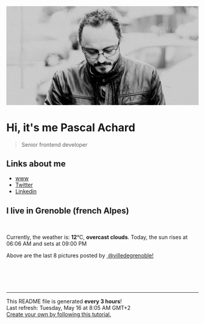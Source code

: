 ![Pascal Achard](./images/photo-pascal-achard.jpg)
# Hi, it's me Pascal Achard
> Senior frontend developer

## Links about me
- [www](https://www.pascal-achard.com)
- [Twitter](https://twitter.com/botmaster)
- [Linkedin](http://www.linkedin.com/in/pascal-achard)


## I live in Grenoble (french Alpes)
<img src="https://openweathermap.org/img/wn/04d@2x.png" alt="">

Currently, the weather is: **12**°C, **overcast clouds**.
Today, the sun rises at 06:06 AM and sets at 09:00 PM

Above are the last 8 pictures posted by <a href="https://www.instagram.com/villedegrenoble/" target="_blank"><img alt="" src="https://upload.wikimedia.org/wikipedia/commons/thumb/e/e7/Instagram_logo_2016.svg/1024px-Instagram_logo_2016.svg.png" width="20"/> @villedegrenoble!</a>

<p style="display: flex; flex-wrap: wrap; gap: 20px;">
        <img src="https://cdn1.picuki.com/hosted-by-instagram/q/0exhNuNYnjBGZDHIdN5WmL9I2OUuDQtRNecaS7j0nyZiNxIsbHWB58ltwdGn%7C%7CDh6Kwh9HS+Lfztn5IwsUVpRZFt9NUfdSrSMRTdd56ufXICr0z1i85Jklb8wKnUdY3Sq8sYsOzjYMTIfQeoEH%7C%7Cb2rvUT+vvwbTYNpi2TNLxCyQlWotfpUrJy9ZRzt52U1h+189JldAJZ+jtvdBFundPZlTIeAf3+Idp1orN2S%7C%7CkKmsgfvaK%7C%7C1SO2ECMseW16GX6Rv5+HoOAAuiDpYGhpqzPheKc4EEMWggiUuQUH6ostnqCdI6xVgahgm5bzCmMDUjFKiCU%7C%7Ck8SqtQLsSUHv3EBQnjeel%7C%7CW+eqN29qrRI9KEc+Lz+imQeoTHA4geW2wXCqT4ekmPCs%7C%7CjMMZhvYp7M%7C%7C8c9W2i2wiOc7%7C%7CFmhx0WWMe1WDfKMIoBcKTx5C3+3ON2juK8VU5.jpeg" alt="" width="200"/>
        <img src="https://cdn1.picuki.com/hosted-by-instagram/q/0exhNuNYnjBGZDHIdN5WmL9I2OUuDQtRNecaS7j0nyZiNxIsbHWB58ltwdev%7C%7CDlyKw1oASyLfztm4I4qVFlVZFV6O0TeSreOTTtV562RUYCl0zVi8J9hnLs3JX0eYXao%7C%7C8JDCnicKyVHDe0AUqilsOoU%7C%7CeXvbD4FuDKSPLQT9zJBpY6uSKVKz8J13bHR1Bv9vdBhGy5CoiVxfA8XrN7loi5XVfrjJs9zt6B6CLEchd1Tpr6gnSu5X2soeGpwWT6ars3+ke08hiL8KWRoqCeYSaoEIEQd3AKEkiFppo8qsL%7C%7C2FbUg6d0hnIuRSWIKAk1ElkVtwIOctgLsSSaq3EEPlC2GhLy5L652mbT2AeSIR%7C%7Cz4nRbtOrL7B5Eda1wKUsvEAHvjLfCiI8t8xrECC9tZg1G301TvRoGy0xYsUmEc22PeKMs2fPOe+7yt9iqIhDnf8gU=.jpeg" alt="" width="200"/>
        <img src="https://cdn1.picuki.com/hosted-by-instagram/q/0exhNuNYnjBGZDHIdN5WmL9I2OUuDQtRNecaS7j0nyZiNxIsbHWB58ltwdev%7C%7CDlyKw1oASyLfztl7YkjU1hYZFB9OUTeTbWISDZQ6qycUYCh1TFk9pdkkLY2KnQcZnOu9sokOzjYMTIfQeoEH%7C%7Cb2rvUW+%7C%7C7wbTYNpi2TNLxCyQlWotfpUrJy9ZRzt52U1h+189JldAJZ+jtvdBFundPZlTIeAf3+Idp1orN2S%7C%7CkKmsgfvaK%7C%7C1SO2ECMseW16GX6Rv5+HoOAAuiDpYGhpqzDheKc4EEMWggiNhT4clYk+2oObDaxVgOcVpYriCmMDUjFKiCU%7C%7Ck8SqtgLsSUHv3EBQnjeel%7C%7CW+eqN29qrRI9GeRsLAlHmXXb%7C%7CrN+NCdi0kNuiDBW3%7C%7CDNqaNNp8pqFOEslk9FTlpTSsR7zzmhx0WWMe1WKvXbYlBcKTx5C3+3ON2juK8VU5.jpeg" alt="" width="200"/>
        <img src="https://cdn1.picuki.com/hosted-by-instagram/q/0exhNuNYnjBGZDHIdN5WmL9I2OUuDQtRNecaS7j0nyZiNxIsbHWB58ltwdGn%7C%7CDh6Kwh9HS+Lfztm5o8tVlxQZFN%7C%7CP0zXTLyISD5X562dU4Cl0zJn9J9nnLo2LXAWZ3+r8MUlOzjYMTIfQeoEH%7C%7Cb2rvUT+vvwbTYNpi2TNLxCyQlWotfpUrJy9ZRzt52U1h+189JldAJZ+jtvdBFundPZlTIeAf3+Idp1orN2S%7C%7CkKmsgfvaK%7C%7C1SO2ECMseW16GX6Rv5+HoOAAuiDpYGhpqzTheKc4EEMWggiIiCQEpdQmpJySDaxVgNk1tPL6CmMDUjFKiCU%7C%7Ck8SqtQLsSUHv3EBQnjeel%7C%7CW+eqN29qrRI9KVfsPQ+SCRRbTpBKobT3YfKO3FA2DfDtykU94KuaZeMdZEx3yb%7C%7Cz+%7C%7Cc7Hzmhx0WWMe1WDeLsEhBcKTx5C3+3ON2juK8VU5.jpeg" alt="" width="200"/>
        <img src="https://cdn1.picuki.com/hosted-by-instagram/q/0exhNuNYnjBGZDHIdN5WmL9I2OUuDQtRNecaS7j0nyZiNxIsbHWB58ltwdev%7C%7CDlyKw1oASyLfztl4YMjVVpQZFN4OEXdQbOPSD9V66yZUICj1jxi9pVok7g2LXMWZXSm%7C%7C8IlOzjYMTIfQeoEH%7C%7Cb2rvUW+%7C%7C7wbTYNpi2TNLxCyQlWotfpUrJy9ZRzt52U1h+189JldAJZ+jtvdBFundPZlTIeAf3+Idp1orN2S%7C%7CkKmsgfvaK%7C%7C1SO2ECMseW16GX6Rv5+HoOAAuiDpYGhpqzPheKc4EEMWggjonE8cnd4fnLyyO6xVgawKoYvHCmMDUjFKiCU%7C%7Ck8SqtgLsSUHv3EBQnjeel%7C%7CW+eqN29qrRI9CbdIvelHKZe5fKEOlfDCgJJ86BcFrfI9CwAd1YrIJZH%7C%7C1b9nu+xxK1J6TVmhx0WWMe1WzZXsApBcKTx5C3+3ON2juK8VU5.jpeg" alt="" width="200"/>
        <img src="https://cdn1.picuki.com/hosted-by-instagram/q/0exhNuNYnjBGZDHIdN5WmL9I2OUuDQtRNecaS7j0nyZiNxIsbHWB58ltwdev%7C%7CDlyKw1oASyLfztm5IwtUVtTZFN%7C%7CNUTdSLeKTDtV56WdUICk0TFn9pBikrc1LHcWY3+p9sUlOzjYMTIfQeoEH%7C%7Cbx7a8Koru5A2MGo1zRMrBC0GAG4fy3UPI7mslm3ayEv0Pxto0%7C%7CNylL9XkgKQcustLA%7C%7CHdbEvL+M4Byp6JzSPkCj9ND1OHtpCa5BTB7Kj44KD6chYTJnLMuhDP7RiMJ%7C%7CzClaogDYmYOlFqR8RM1v9EPp7TzN916+N8ZkIGRT2UFAjsm8lJhmMntxxzsbkOW9E8C1mv%7C%7C4YKQecwssarhaOuJYNzj4yPVXqbTRrVcXFknOaX8a1L2DqyXQcdcy90bSq8X9A3itjmzd4%7C%7Cn1RcsXDNO0maJ.jpeg" alt="" width="200"/>
        <img src="https://cdn1.picuki.com/hosted-by-instagram/q/0exhNuNYnjBGZDHIdN5WmL9I2OUuDQtRNecaS7j0nyZiNxIsbHWB58ltwdGn%7C%7CDh6Kwh9HS+Lfztl4YkiUlpQZFd%7C%7CP0zdSLCLTD1X7KSYU4Cg1D1n9p5ll74zLXMWYnOr98otOzjYMTIfQeoEH%7C%7Cb2rvUV+fvwaTIFuDaWNOUtzCVG%7C%7CMm0X51wm8Rm3ayEv0Pxto0%7C%7CNylL9XkgKQcustLA%7C%7CHdbEvL+M4Byp6JzSPkCj9ND1OHtpCa5BTB7Kzk4KD6chYTJnLMtjxz5f2Iy+U2qdogDd30Lql+z8RM1v9EPp7TzN916+98ZkIGRT2UFAjsm8lJhmMntxxzsbkOuzmFczGbCxqabd64OrsynCMO1YY3O7RbYXKPoQL9FcUBbKfXpBU3bNMaHQcdcy90bSqwfhQbhtjmzd4%7C%7Cn1RcsXDNO0maJ.jpeg" alt="" width="200"/>
        <img src="https://cdn1.picuki.com/hosted-by-instagram/q/0exhNuNYnjBGZDHIdN5WmL9I2OUuDQtRNecaS7j0nyZiNxIsbHWB58ltwdev%7C%7CDlyKw1oASyLfztl5I4oVV9SZFR5PEbfQLaMRDpW5qmbVoCq1jZm%7C%7CZJgnb88LXUYZneu8csoOzjYMTIfQeoEH%7C%7Cb2rvUW+%7C%7C7wbTYNpi2TNLxCyQlWotfpUrJy9ZRzt52U1h+189JldAJZ+jtvdBFundPZlTIeAf3+Idp1orN2S%7C%7CkKmsgfvaK%7C%7C1SO2ECMseW16GX6Rv5+HoOAAuiDpYGhpqznheKc4EEMWggjppz8Vpq1jg66LHaxVgc0BvfXzCmMDUjFKiCU%7C%7Ck8SqtgLsSUHv3EBQnjeel%7C%7CW+eqN29qrRI9C6ds3l3i6VeL%7C%7CHNY52eFICGeTnf2uEJ+KVLt5UxL1kLcEfx2qC3CK8bYrVmhx0WWMe1WLSWsEhBcKTx5C3+3ON2juK8VU5.jpeg" alt="" width="200"/>
</p>

------------
<p>This README file is generated <b>every 3 hours</b>!
    <br />Last refresh: Tuesday, May 16 at 8:05 AM GMT+2
    <br /><a href="https://medium.com/@th.guibert/how-to-create-a-self-updating-readme-md-for-your-github-profile-f8b05744ca91">Create your own by following this tutorial.</a>
</p>
<p><a href="https://github.com/botmaster/botmaster/actions/workflows/main.yaml"><img alt="" src="https://github.com/botmaster/botmaster/actions/workflows/main.yaml/badge.svg" /></a></p>

